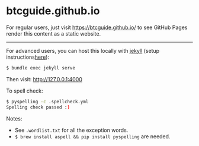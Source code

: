 # btcguide.github.io

For regular users, just visit <https://btcguide.github.io/> to see GitHub Pages render this content as a static website.

---

For advanced users, you can host this locally with [jekyll](https://jekyllrb.com/) (setup instructions[here](https://jekyllrb.com/docs/installation/ubuntu/)):
```bash
$ bundle exec jekyll serve
```

Then visit: <http://127.0.0.1:4000>

To spell check:
```bash
$ pyspelling -c .spellcheck.yml 
Spelling check passed :)
```

Notes:
* See `.wordlist.txt` for all the exception words.
* `$ brew install aspell && pip install pyspelling` are needed.

